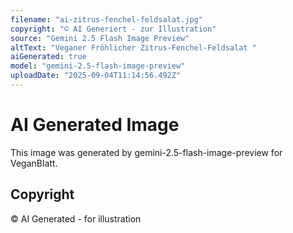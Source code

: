 ```yaml
---
filename: "ai-zitrus-fenchel-feldsalat.jpg"
copyright: "© AI Generiert - zur Illustration"
source: "Gemini 2.5 Flash Image Preview"
altText: "Veganer Fröhlicher Zitrus-Fenchel-Feldsalat "
aiGenerated: true
model: "gemini-2.5-flash-image-preview"
uploadDate: "2025-09-04T11:14:56.492Z"
---
```


# AI Generated Image

This image was generated by gemini-2.5-flash-image-preview for VeganBlatt.

## Copyright
© AI Generated - for illustration

